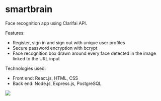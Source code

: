 # smartbrain
Face recognition app using Clarifai API.

Features:
- Register, sign in and sign out with unique user profiles
- Secure password encryption with bcrypt
- Face recognition box drawn around every face detected in the image linked to the URL input


Technologies used:
- Front end: React.js, HTML, CSS
- Back end: Node.js, Express.js, PostgreSQL

<img src="https://i.imgur.com/J97zSPu.jpg"/>
